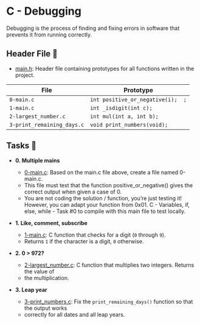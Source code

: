 # C - Debugging

Debugging is the process of finding and fixing errors in software that prevents it from running correctly.

## Header File :file_folder:

* [main.h](./holberton.h): Header file containing prototypes for all functions written in the project.

| File                     | Prototype                        |
| ------------------------ | -------------------------------- |
| `0-main.c`               | `int positive_or_negative(i);  ;`|
| `1-main.c`               | `int _isdigit(int c);`           |
| `2-largest_number.c`     | `int mul(int a, int b);`         |
| `3-print_remaining_days.c`| `void print_numbers(void);`      |


## Tasks :page_with_curl:

* **0. Multiple mains**
  * [0-main.c](./0-main.c): Based on the main.c file above, create a file named 0-main.c. 
  * This file must test that the function positive_or_negative() gives the correct output when given a case of 0.
  * You are not coding the solution / function, you’re just testing it! However, you can adapt your function from 0x01.     C - Variables, if, else, while - Task #0 to compile with this main file to test locally.

* **1. Like, comment, subscribe**
  * [1-main.c](./1-main.c): C function that checks for a digit (`0` through `9`).
  * Returns `1` if the character is a digit, `0` otherwise.

* **2. 0 > 972?**
  * [2-largest_number.c](./2-largest_number.c): C function that multiplies two integers. Returns the value of
  * the multiplication.

* **3. Leap year**
  * [3-print_numbers.c](./3-print_numbers.c): Fix the `print_remaining_days()` function so that the output works
  * correctly for all dates and all leap years.
